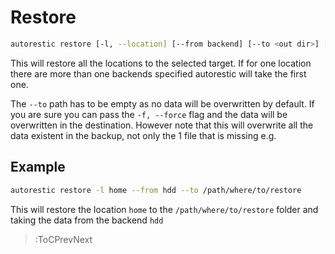 # Restore

```bash
autorestic restore [-l, --location] [--from backend] [--to <out dir>] [-f, --force]
```

This will restore all the locations to the selected target. If for one location there are more than one backends specified autorestic will take the first one.

The `--to` path has to be empty as no data will be overwritten by default. If you are sure you can pass the `-f, --force` flag and the data will be overwritten in the destination. However note that this will overwrite all the data existent in the backup, not only the 1 file that is missing e.g.

## Example

```bash
autorestic restore -l home --from hdd --to /path/where/to/restore
```

This will restore the location `home` to the `/path/where/to/restore` folder and taking the data from the backend `hdd`

> :ToCPrevNext

